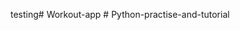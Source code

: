 testing#   W o r k o u t - a p p  
 #   P y t h o n - p r a c t i s e - a n d - t u t o r i a l  
 